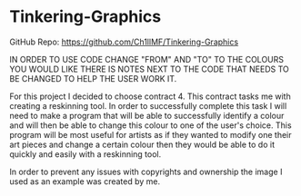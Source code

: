 # Tinkering-Graphics

GitHub Repo: https://github.com/Ch1llMF/Tinkering-Graphics

IN ORDER TO USE CODE CHANGE "FROM" AND "TO" TO THE COLOURS YOU WOULD LIKE THERE IS NOTES NEXT TO THE CODE THAT NEEDS TO BE CHANGED TO HELP THE USER WORK IT.

For this project I decided to choose contract 4. This contract tasks me with creating a reskinning tool. In order to successfully complete this task I will need to make a program that will be able to successfully identify a colour and will then be able to change this colour to one of the user's choice. This program will be most useful for artists as if they wanted to modify one their art pieces and change a certain colour then they would be able to do it quickly and easily with a reskinning tool.

In order to prevent any issues with copyrights and ownership the image I used as an example was created by me. 
